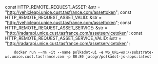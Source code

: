 const HTTP_REMOTE_REQUEST_ASSET: &str = "http://vehicleapi.unice.cust.tasfrance.com/assettoken";
	const HTTP_REMOTE_REQUEST_ASSET_VALID: &str =
		"http://vehicleapi.unice.cust.tasfrance.com/assettoken";
	const HTTP_REMOTE_REQUEST_ASSET_SERVICE: &str =
		"http://radarapi.unice.cust.tasfrance.com/assetservicetoken";
	const HTTP_REMOTE_REQUEST_ASSET_SERVICE_VALID: &str =
		"http://radarapi.unice.cust.tasfrance.com/assetservicetoken";

		docker run --rm -it --name polkadot-ui -e WS_URL=ws://substrate-ws.unice.cust.tasfrance.com -p 80:80 jacogr/polkadot-js-apps:latest